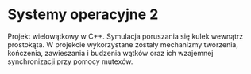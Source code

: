 # Systemy operacyjne 2
Projekt wielowątkowy w C++. Symulacja poruszania się kulek wewnątrz prostokąta. W projekcie wykorzystane zostały mechanizmy tworzenia, kończenia, zawieszania i budzenia wątków oraz ich wzajemnej synchronizacji przy pomocy mutexów.
